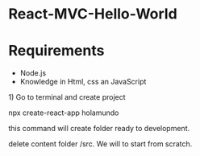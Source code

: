 # React-MVC-Hello-World
<h1>Requirements</h1>
<ul>
  <li>Node.js</li>
  <li>Knowledge in Html, css an JavaScript</li>
</ul>
<p>1) Go to terminal and create project</p>
<p> npx create-react-app holamundo</p>
<p>this command will create folder ready to development.</p>
<p>delete content folder /src. We will to start from scratch. </p>